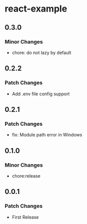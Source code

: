 # react-example

## 0.3.0

### Minor Changes

- chore: do not lazy by default

## 0.2.2

### Patch Changes

- Add .env file config support

## 0.2.1

### Patch Changes

- fix: Module path error in Windows

## 0.1.0

### Minor Changes

- chore:release

## 0.0.1

### Patch Changes

- First Release
